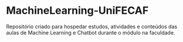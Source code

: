 # MachineLearning-UniFECAF
Repositório criado para hospedar estudos, atividades e conteúdos das aulas de Machine Learning e Chatbot durante o módulo na faculdade.
